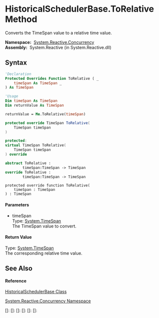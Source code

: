 # HistoricalSchedulerBase.ToRelative Method

Converts the TimeSpan value to a relative time value.

**Namespace:**  [System.Reactive.Concurrency](System.Reactive.Concurrency\System.Reactive.Concurrency.md)  
**Assembly:**  System.Reactive (in System.Reactive.dll)

## Syntax

```vb
'Declaration
Protected Overrides Function ToRelative ( _
    timeSpan As TimeSpan _
) As TimeSpan
```

```vb
'Usage
Dim timeSpan As TimeSpan
Dim returnValue As TimeSpan

returnValue = Me.ToRelative(timeSpan)
```

```csharp
protected override TimeSpan ToRelative(
    TimeSpan timeSpan
)
```

```c++
protected:
virtual TimeSpan ToRelative(
    TimeSpan timeSpan
) override
```

```fsharp
abstract ToRelative : 
        timeSpan:TimeSpan -> TimeSpan 
override ToRelative : 
        timeSpan:TimeSpan -> TimeSpan 
```

```jscript
protected override function ToRelative(
    timeSpan : TimeSpan
) : TimeSpan
```

#### Parameters

- timeSpan  
  Type: [System.TimeSpan](https://msdn.microsoft.com/en-us/library/269ew577)  
  The TimeSpan value to convert.

#### Return Value

Type: [System.TimeSpan](https://msdn.microsoft.com/en-us/library/269ew577)  
The corresponding relative time value.

## See Also

#### Reference

[HistoricalSchedulerBase Class](HistoricalSchedulerBase\HistoricalSchedulerBase.md)

[System.Reactive.Concurrency Namespace](System.Reactive.Concurrency\System.Reactive.Concurrency.md)

[]: 
[]: 
[]: 
[]: 
[]: 
[]: 